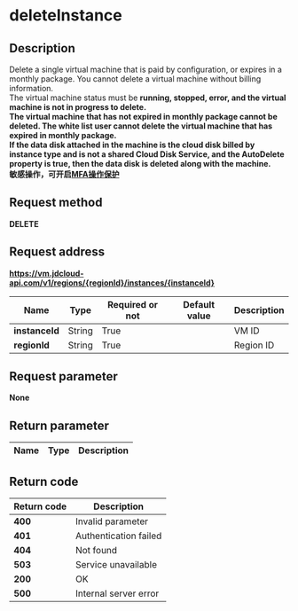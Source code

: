 # deleteInstance


## Description
Delete a single virtual machine that is paid by configuration,  or expires in a monthly package. You cannot delete a virtual machine without billing information. <br>
The virtual machine status must be <b>running<b>,  <b>stopped<b>,  <b>error<b>,  and the virtual machine is not in progress to delete. <br>
The virtual machine that has not expired in monthly package cannot be deleted. The white list user cannot delete the virtual machine that has expired in monthly package. <br>
If the data disk attached in the machine is the cloud disk billed by instance type and is not a shared Cloud Disk Service, and the AutoDelete property is true, then the data disk is deleted along with the machine.
</br>敏感操作，可开启<a href="https://www.jdcloud.com/help/detail/3786/isCatalog/1">MFA操作保护</a>

## Request method
DELETE

## Request address
https://vm.jdcloud-api.com/v1/regions/{regionId}/instances/{instanceId}

|Name|Type|Required or not|Default value|Description|
|---|---|---|---|---|
|**instanceId**|String|True||VM ID|
|**regionId**|String|True||Region ID|

## Request parameter
None


## Return parameter
|Name|Type|Description|
|---|---|---|



## Return code
|Return code|Description|
|---|---|
|**400**|Invalid parameter|
|**401**|Authentication failed|
|**404**|Not found  |
|**503**|Service unavailable|
|**200**|OK|
|**500**|Internal server error|
